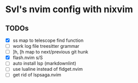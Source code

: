 # Svl's nvim config with nixvim


## TODOs

- [x] <leader>ss map to telescope find function
- [ ] work log file treesitter grammar
- [ ] ]h, [h map to next/previous git hunk
- [x] flash.nvim s/S
- [ ] auto install lsp (markdownlint)
- [ ] use lualine instead of fidget.nvim
- [ ] get rid of lspsaga.nvim
